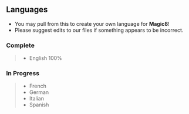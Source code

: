 ## Languages

- You may pull from this to create your own language for **Magic8**!
- Please suggest edits to our files if something appears to be incorrect.


### Complete
> - English 100%

### In Progress
> - French
> - German
> - Italian
> - Spanish
